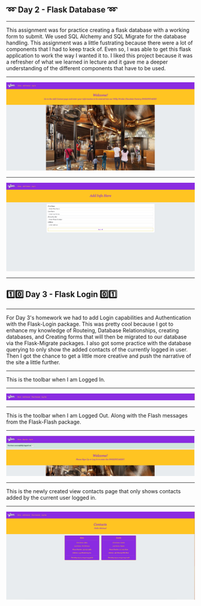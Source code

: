## :loop: Day 2 - Flask Database :loop:
<hr>

This assignment was for practice creating a flask database with a working form to submit. We used SQL Alchemy and SQL Migrate for the database handling. This assignment was a little fustrating because there were a lot of components that I had to keep track of. Even so, I was able to get this flask application to work the way I wanted it to. I liked this project because it was a refresher of what we learned in lecture and it gave me a deeper understanding of the different components that have to be used.

<hr>

![Home](photo_1.jpeg)

<hr>

![Info](photo_2.jpeg)

<hr>

## :one::zero: Day 3 - Flask Login :zero::one:
<hr>

For Day 3's homework we had to add Login capabilities and Authentication with the Flask-Login package. This was pretty cool because I got to enhance my knowledge of Routeing, Database Relationships, creating databases, and Creating forms that will then be migrated to our database via the Flask-Migrate packages. I also got some practice with the database querying to only show the added contacts of the currently logged in user. Then I got the chance to get a little more creative and push the narrative of the site a little further.

<hr>
This is the toolbar when I am Logged In.
<hr>

![LoggedInToolbar](photo_3.jpeg)
<hr>
This is the toolbar when I am Logged Out. Along with the Flash messages from the Flask-Flash package.
<hr>

![LoggedOutToolbar](photo_4.jpeg)
<hr>
This is the newly created view contacts page that only shows contacts added by the current user logged in.
<hr>

![ViewContacts](photo_5.jpeg)